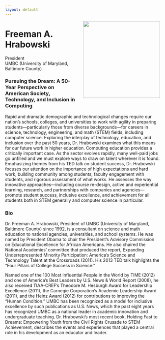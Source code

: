 ```yaml
---
layout: default
---
```


<img 	src = "{{site.baseurl}}/images/speakers/Hrabowski.jpg" 
			width = "250px"
			style="float:right; margin-left: 20px;"
			>

# Freeman A. Hrabowski

President 
<br>
UMBC (University of Maryland, Baltimore County)

<a name = "abstract"> </a>

### Pursuing the Dream: A 50-Year Perspective on American Society, Technology, and Inclusion in Computing



Rapid and dramatic demographic and technological changes require our nation’s schools, colleges, and universities to work with agility in preparing students&mdash;particularly those from diverse backgrounds&mdash;for careers in science, technology, engineering, and math (STEM) fields, including computer science.  Exploring the interplay of technology, education, and inclusion over the past 50 years, Dr. Hrabowski examines what this means for our future work in higher education.  Computing education provides a critically important case.  As the sector evolves rapidly, many well-paid jobs go unfilled and we must explore ways to draw on talent wherever it is found.  Emphasizing themes from his TED talk on student success, Dr. Hrabowski focuses our attention on the importance of high expectations and hard work, building community among students, faculty engagement with students, and rigorous assessment of what works.  He assesses the way innovative approaches&mdash;including course re-design, active and experiential learning, research, and partnerships with companies and agencies&mdash;promote student success, inclusive excellence, and achievement for all students both in STEM generally and computer science in particular. 



<a name = "bio"> </a>

### Bio

Dr. Freeman A. Hrabowski, President of UMBC (University of Maryland, Baltimore County) since 1992, is a consultant on science and math education to national agencies, universities, and school systems. He was named by President Obama to chair the President’s Advisory Commission on Educational Excellence for African Americans. He also chaired the National Academies’ committee that produced the report, Expanding Underrepresented Minority Participation: America’s Science and Technology Talent at the Crossroads (2011). His 2013 TED talk highlights the “Four Pillars of College Success in Science.”

Named one of the 100 Most Influential People in the World by TIME (2012) and one of America’s Best Leaders by U.S. News & World Report (2008), he also received TIAA-CREF’s Theodore M. Hesburgh Award for Leadership Excellence (2011), the Carnegie Corporation’s Academic Leadership Award (2011), and the Heinz Award (2012) for contributions to improving the “Human Condition.” UMBC has been recognized as a model for inclusive excellence by such publications as U.S. News, which the past eight years has recognized UMBC as a national leader in academic innovation and undergraduate teaching. Dr. Hrabowski’s most recent book, Holding Fast to Dreams: Empowering Youth from the Civil Rights Crusade to STEM Achievement, describes the events and experiences that played a central role in his development as an educator and leader.